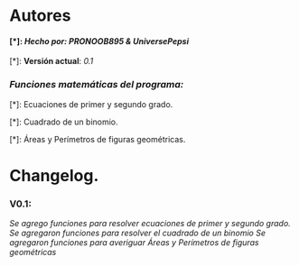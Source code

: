 # Autores
#### [*]: _Hecho por: PRONOOB895 & UniversePepsi_

[*]: **Versión actual**: _0.1_

### _Funciones matemáticas del programa:_

[*]: Ecuaciones de primer y segundo grado.

[*]: Cuadrado de un binomio.

[*]: Áreas y Perímetros de figuras geométricas.

# Changelog.
### V0.1:
_Se agrego funciones para resolver ecuaciones de primer y segundo grado._
_Se agregaron funciones para resolver el cuadrado de un binomio_
_Se agregaron funciones para averiguar Áreas y Perímetros de figuras geométricas_
